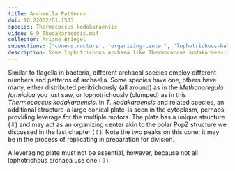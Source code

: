 ```yaml
---
title: Archaella Patterns
doi: 10.22002/D1.1533
species: Thermococcus kodakaraensis
video: 6_9_Tkodakaraensis.mp4
collector: Ariane Briegel
subsections: ['cone-structure', 'organizing-center', 'lophotrichous-halobacteria']
description: Some lophotrichous archaea like Thermococcus kodakaraensis, but not Halobacterium salinarum, anchor their archaella to a cytoplasmic cone
---
```


Similar to flagella in bacteria, different archaeal species employ different numbers and patterns of archaella. Some species have one, others have many, either distributed peritrichously (all around) as in the *Methanoregula formicica* you just saw, or lophotrichously (clumped) as in this *Thermococcus kodakaraensis*. In *T. kodakaraensis* and related species, an additional structure–a large conical plate–is seen in the cytoplasm, perhaps providing leverage for the multiple motors. The plate has a unique structure (⇩) and may act as an organizing center akin to the polar PopZ structure we discussed in the last chapter (⇩). Note the two peaks on this cone; it may be in the process of replicating in preparation for division.

A leveraging plate must not be essential, however, because not all lophotrichous archaea use one (⇩).

